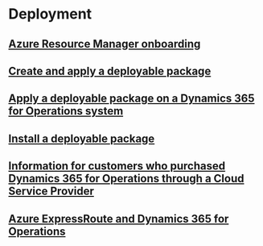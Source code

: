﻿# Deployment
## [Azure Resource Manager onboarding](arm-onboarding.md)
## [Create and apply a deployable package](create-apply-deployable-package.md)
## [Apply a deployable package on a Dynamics 365 for Operations system](apply-deployable-package-system.md)
## [Install a deployable package](install-deployable-package.md)
## [Information for customers who purchased Dynamics 365 for Operations through a Cloud Service Provider](csp-download-customersource.md)
## [Azure ExpressRoute and Dynamics 365 for Operations](expressroute.md)
